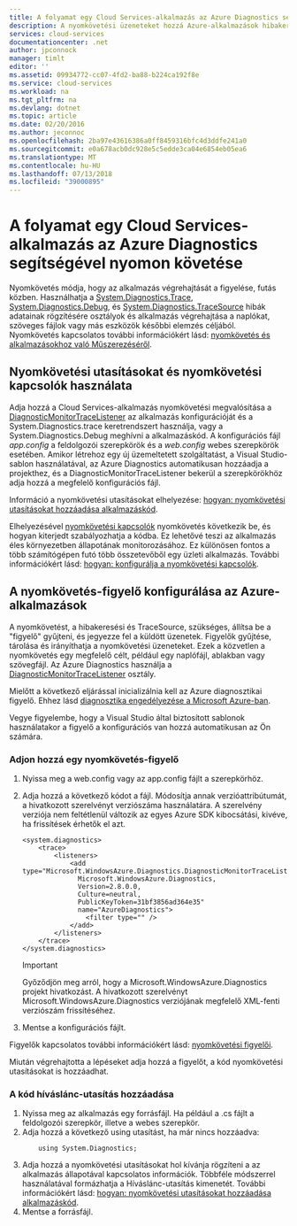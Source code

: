 ```yaml
---
title: A folyamat egy Cloud Services-alkalmazás az Azure Diagnostics segítségével nyomon követése |} A Microsoft Docs
description: A nyomkövetési üzeneteket hozzá Azure-alkalmazások hibakeresése, teljesítmény, figyelés, forgalomelemzéshez és egyéb mérési segítségével.
services: cloud-services
documentationcenter: .net
author: jpconnock
manager: timlt
editor: ''
ms.assetid: 09934772-cc07-4fd2-ba88-b224ca192f8e
ms.service: cloud-services
ms.workload: na
ms.tgt_pltfrm: na
ms.devlang: dotnet
ms.topic: article
ms.date: 02/20/2016
ms.author: jeconnoc
ms.openlocfilehash: 2ba97e43616386a0ff8459316bfc4d3ddfe241a0
ms.sourcegitcommit: e0a678acb0dc928e5c5edde3ca04e6854eb05ea6
ms.translationtype: MT
ms.contentlocale: hu-HU
ms.lasthandoff: 07/13/2018
ms.locfileid: "39000895"
---
```

# <a name="trace-the-flow-of-a-cloud-services-application-with-azure-diagnostics"></a>A folyamat egy Cloud Services-alkalmazás az Azure Diagnostics segítségével nyomon követése
Nyomkövetés módja, hogy az alkalmazás végrehajtását a figyelése, futás közben. Használhatja a [System.Diagnostics.Trace](https://msdn.microsoft.com/library/system.diagnostics.trace.aspx), [System.Diagnostics.Debug](https://msdn.microsoft.com/library/system.diagnostics.debug.aspx), és [System.Diagnostics.TraceSource](https://msdn.microsoft.com/library/system.diagnostics.tracesource.aspx) hibák adatainak rögzítésére osztályok és alkalmazás végrehajtása a naplókat, szöveges fájlok vagy más eszközök későbbi elemzés céljából. Nyomkövetés kapcsolatos további információkért lásd: [nyomkövetés és alkalmazásokhoz való Műszerezéséről](https://msdn.microsoft.com/library/zs6s4h68.aspx).

## <a name="use-trace-statements-and-trace-switches"></a>Nyomkövetési utasításokat és nyomkövetési kapcsolók használata
Adja hozzá a Cloud Services-alkalmazás nyomkövetési megvalósítása a [DiagnosticMonitorTraceListener](https://msdn.microsoft.com/library/azure/microsoft.windowsazure.diagnostics.diagnosticmonitortracelistener.aspx) az alkalmazás konfigurációját és a System.Diagnostics.trace keretrendszert használja, vagy a System.Diagnostics.Debug meghívni a alkalmazáskód. A konfigurációs fájl *app.config* a feldolgozói szerepkörök és a *web.config* webes szerepkörök esetében. Amikor létrehoz egy új üzemeltetett szolgáltatást, a Visual Studio-sablon használatával, az Azure Diagnostics automatikusan hozzáadja a projekthez, és a DiagnosticMonitorTraceListener bekerül a szerepkörökhöz adja hozzá a megfelelő konfigurációs fájl.

Információ a nyomkövetési utasításokat elhelyezése: [hogyan: nyomkövetési utasításokat hozzáadása alkalmazáskód](https://msdn.microsoft.com/library/zd83saa2.aspx).

Elhelyezésével [nyomkövetési kapcsolók](https://msdn.microsoft.com/library/3at424ac.aspx) nyomkövetés következik be, és hogyan kiterjedt szabályozhatja a kódba. Ez lehetővé teszi az alkalmazás éles környezetben állapotának monitorozásához. Ez különösen fontos a több számítógépen futó több összetevőből egy üzleti alkalmazás. További információkért lásd: [hogyan: konfigurálja a nyomkövetési kapcsolók](https://msdn.microsoft.com/library/t06xyy08.aspx).

## <a name="configure-the-trace-listener-in-an-azure-application"></a>A nyomkövetés-figyelő konfigurálása az Azure-alkalmazások
A nyomkövetést, a hibakeresési és TraceSource, szükséges, állítsa be a "figyelő" gyűjteni, és jegyezze fel a küldött üzenetek. Figyelők gyűjtése, tárolása és irányíthatja a nyomkövetési üzeneteket. Ezek a közvetlen a nyomkövetés egy megfelelő célt, például egy naplófájl, ablakban vagy szövegfájl. Az Azure Diagnostics használja a [DiagnosticMonitorTraceListener](https://msdn.microsoft.com/library/azure/microsoft.windowsazure.diagnostics.diagnosticmonitortracelistener.aspx) osztály.

Mielőtt a következő eljárással inicializálnia kell az Azure diagnosztikai figyelő. Ehhez lásd [diagnosztika engedélyezése a Microsoft Azure-ban](cloud-services-dotnet-diagnostics.md).

Vegye figyelembe, hogy a Visual Studio által biztosított sablonok használatakor a figyelő a konfigurációs van hozzá automatikusan az Ön számára.

### <a name="add-a-trace-listener"></a>Adjon hozzá egy nyomkövetés-figyelő
1. Nyissa meg a web.config vagy az app.config fájlt a szerepkörhöz.
2. Adja hozzá a következő kódot a fájl. Módosítja annak verzióattribútumát, a hivatkozott szerelvényt verziószáma használatára. A szerelvény verziója nem feltétlenül változik az egyes Azure SDK kibocsátási, kivéve, ha frissítések érhetők el azt.
   
    ```
    <system.diagnostics>
        <trace>
            <listeners>
                <add type="Microsoft.WindowsAzure.Diagnostics.DiagnosticMonitorTraceListener,
                  Microsoft.WindowsAzure.Diagnostics,
                  Version=2.8.0.0,
                  Culture=neutral,
                  PublicKeyToken=31bf3856ad364e35"
                  name="AzureDiagnostics">
                    <filter type="" />
                </add>
            </listeners>
        </trace>
    </system.diagnostics>
    ```
   > [!IMPORTANT]
   > Győződjön meg arról, hogy a Microsoft.WindowsAzure.Diagnostics projekt hivatkozást. A hivatkozott szerelvényt Microsoft.WindowsAzure.Diagnostics verziójának megfelelő XML-fenti verziószám frissítéséhez.
   > 
   > 
3. Mentse a konfigurációs fájlt.

Figyelők kapcsolatos további információkért lásd: [nyomkövetési figyelői](https://msdn.microsoft.com/library/4y5y10s7.aspx).

Miután végrehajtotta a lépéseket adja hozzá a figyelőt, a kód nyomkövetési utasításokat is hozzáadhat.

### <a name="to-add-trace-statement-to-your-code"></a>A kód híváslánc-utasítás hozzáadása
1. Nyissa meg az alkalmazás egy forrásfájl. Ha például a <RoleName>.cs fájlt a feldolgozói szerepkör, illetve a webes szerepkör.
2. Adja hozzá a következő using utasítást, ha már nincs hozzáadva:
    ```
        using System.Diagnostics;
    ```
3. Adja hozzá a nyomkövetési utasításokat hol kívánja rögzíteni a az alkalmazás állapotával kapcsolatos információk. Többféle módszerrel használatával formázhatja a Híváslánc-utasítás kimenetét. További információkért lásd: [hogyan: nyomkövetési utasításokat hozzáadása alkalmazáskód](https://msdn.microsoft.com/library/zd83saa2.aspx).
4. Mentse a forrásfájl.

